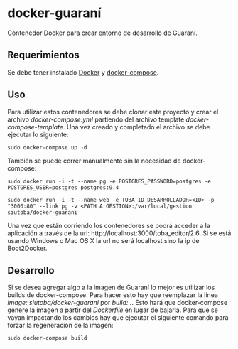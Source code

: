 # docker-guaraní
Contenedor Docker para crear entorno de desarrollo de Guaraní.

## Requerimientos
Se debe tener instalado [Docker](https://docs.docker.com/installation/) y [docker-compose](https://docs.docker.com/compose/install/).

## Uso
Para utilizar estos contenedores se debe clonar este proyecto y crear el archivo *docker-compose.yml* partiendo del archivo
template *docker-compose-template*.
Una vez creado y completado el archivo se debe ejecutar lo siguiente:

```
sudo docker-compose up -d
```

También se puede correr manualmente sin la necesidad de docker-compose:

```
sudo docker run -i -t --name pg -e POSTGRES_PASSWORD=postgres -e POSTGRES_USER=postgres postgres:9.4
```

```
sudo docker run -i -t --name web -e TOBA_ID_DESARROLLADOR=<ID> -p "3000:80" --link pg -v <PATH A GESTION>:/var/local/gestion siutoba/docker-guarani
```

Una vez que están corriendo los contenedores se podrá acceder a la aplicación a través de la url: http://localhost:3000/toba_editor/2.6.
Si se está usando Windows o Mac OS X la url no será localhost sino la ip de Boot2Docker.

## Desarrollo
Si se desea agregar algo a la imagen de Guaraní lo mejor es utilizar los builds de docker-compose. Para hacer esto hay que
reemplazar la línea *image: siutoba/docker-guarani* por *build: .*. Esto hará que docker-compose genere la imagen a partir
del *Dockerfile* en lugar de bajarla. Para que se vayan impactando los cambios hay que ejecutar el siguiente comando para
forzar la regeneración de la imagen:

```
sudo docker-compose build
```
